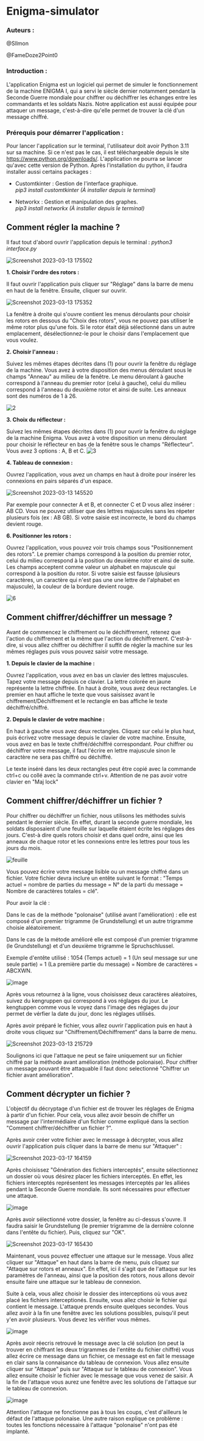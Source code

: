 # Enigma-simulator

<h3> Auteurs :</h3> 

@Sllmon

@FameDoze2Point0

<h3> Introduction :</h3> 

L'application Enigma est un logiciel qui permet de simuler le fonctionnement de la machine ENIGMA I, qui a servi le siècle dernier notamment pendant la Seconde Guerre mondiale pour chiffrer ou déchiffrer les échanges entre les commandants et les soldats Nazis. Notre application est aussi équipée pour attaquer un message, c'est-à-dire qu'elle permet de trouver la clé d'un message chiffré.
</br>
<h3> Prérequis pour démarrer l'application :</h3>

Pour lancer l'application sur le terminal, l'utilisateur doit avoir Python 3.11 sur sa machine. Si ce n'est pas le cas, il est téléchargeable depuis le site https://www.python.org/downloads/. L'application ne pourra se lancer qu'avec cette version de Python. Après l'installation du python, il faudra installer aussi certains packages :


- Customtkinter : Gestion de l'interface graphique.
</br><i> pip3 install customtkinter (À installer depuis le terminal)</i> 

- Networkx : Gestion et manipulation des graphes.
</br><i> pip3 install networkx (À installer depuis le terminal)</i>

<h2> Comment régler la machine ? </h2>

Il faut tout d'abord ouvrir l'application depuis le terminal : <i>python3 interface.py</i>

![Screenshot 2023-03-13 175502](https://user-images.githubusercontent.com/81489719/224773960-f28bf19e-803b-4e72-aea3-b053301b3b95.png)

<b>1. Choisir l'ordre des rotors :</b> <p>Il faut ouvrir l'application puis cliquer sur "Réglage" dans la barre de menu en haut de la fenêtre. Ensuite, cliquer sur ouvrir.</p>
![Screenshot 2023-03-13 175352](https://user-images.githubusercontent.com/81489719/224772752-c4c615c1-8899-411e-9766-cb263d4eb95e.png)
<p>La fenêtre à droite qui s'ouvre contient les menus déroulants pour choisir les rotors en dessous du "Choix des rotors", vous ne pouvez pas utiliser le même rotor plus qu'une fois. Si le rotor était déjà sélectionné dans un autre emplacement, désélectionnez-le pour le choisir dans l'emplacement que vous voulez.</p>

<b>2. Choisir l'anneau :</b> <p>Suivez les mêmes étapes décrites dans (1) pour ouvrir la fenêtre du réglage de la machine. Vous avez à votre disposition des menus déroulant sous le champs "Anneau" au milieu de la fenêtre. Le menu déroulant à gauche correspond à l'anneau du premier rotor (celui à gauche), celui du milieu correspond à l'anneau du deuxième rotor et ainsi de suite. Les anneaux sont des numéros de 1 à 26.</p>
![2](https://user-images.githubusercontent.com/81489719/224721523-9c0f1141-0864-4457-98cc-de03a4f4ed75.png)

<b>3. Choix du réflecteur :</b><p> Suivez les mêmes étapes décrites dans (1) pour ouvrir la fenêtre du réglage de la machine Enigma. Vous avez à votre disposition un menu déroulant pour choisir le réflecteur en bas de la fenêtre sous le champs "Réflecteur". Vous avez 3 options : A, B et C.
![3](https://user-images.githubusercontent.com/81489719/224721799-cb2b5d08-c296-4129-8a63-d1444cd3608b.png)

<b>4. Tableau de connexion :</b><p> Ouvrez l'application, vous avez un champs en haut à droite pour insérer les connexions en pairs séparés d'un espace.</p>
![Screenshot 2023-03-13 145520](https://user-images.githubusercontent.com/81489719/224723288-c23f6400-e651-4e55-a05b-fb4afac9e753.png)

<p>Par exemple pour connecter A et B, et connecter C et D vous allez insérer : AB CD. Vous ne pouvez utiliser que des lettres majuscules sans les répeter plusieurs fois (ex : AB GB). Si votre saisie est incorrecte, le bord du champs devient rouge.</p>

<b>6. Positionner les rotors :</b><p> Ouvrez l'application, vous pouvez voir trois champs sous "Positionnement des rotors". Le premier champs correspond à la position du premier rotor, celui du milieu correspond à la position du deuxième rotor et ainsi de suite. Les champs acceptent comme valeur un alphabet en majuscule qui correspond à la position du rotor. Si votre saisie est fausse (plusieurs caractères, un caractère qui n'est pas une une lettre de l'alphabet en majuscule), la couleur de la bordure devient rouge.</p>
![6](https://user-images.githubusercontent.com/81489719/224724358-4d7f13ec-2f5f-465d-bdc2-7b5e651b9611.png)

<h2> Comment chiffrer/déchiffrer un message ? </h2>

<p>Avant de commencez le chiffrement ou le déchiffrement, retenez que l'action du chiffrement et la même que l'action du déchiffrement. C'est-à-dire, si vous allez chiffrer ou déchiffrer il suffit de régler la machine sur les mêmes réglages puis vous pouvez saisir votre message.</p>

<b>1. Depuis le clavier de la machine :</b><p> Ouvrez l'application, vous avez en bas un clavier des lettres majuscules. Tapez votre message depuis ce clavier. La lettre colorée en jaune représente la lettre chiffrée. En haut à droite, vous avez deux rectangles. Le premier en haut affiche le texte que vous saisissez avant le chiffrement/Déchiffrement et le rectangle en bas affiche le texte déchiffré/chiffré.

 <b>2. Depuis le clavier de votre machine :</b><p> En haut à gauche vous avez deux rectangles. Cliquez sur celui le plus haut, puis écrivez votre message depuis le clavier de votre machine. Ensuite, vous avez en bas le texte chiffré/déchiffré correspondant. Pour chiffrer ou déchiffrer votre message, il faut l'écrire en lettre majuscule sinon le caractère ne sera pas chiffré ou déchiffré.</p>

<p>Le texte inséré dans les deux rectangles peut être copié avec la commande ctrl+c ou collé avec la commande ctrl+v. Attention de ne pas avoir votre clavier en "Maj lock"</p> 

<h2> Comment chiffrer/déchiffrer un fichier ? </h2>

Pour chiffrer ou déchiffrer un fichier, nous utilisons les méthodes suivis pendant le dernier siècle. En effet, durant la seconde guerre mondiale, les soldats disposaient d'une feuille sur laquelle étaient écrite les réglages des jours. C'est-à dire quels rotors choisir et dans quel ordre, ainsi que les anneaux de chaque rotor et les connexions entre les lettres pour tous les jours du mois.

![feuille](https://user-images.githubusercontent.com/81489719/224825850-750027c1-5164-438b-831a-31d76dc2ecfe.jpg)

Vous pouvez écrire votre message lisible ou un message chiffré dans un fichier. Votre fichier devra inclure un entête suivant le format  : "Temps actuel = nombre de parties du message = N° de la parti du message = Nombre de caractères totales = clé".

Pour avoir la clé :

Dans le cas de la méthode "polonaise" (utilisé avant l'amélioration) : elle est composé d'un premier trigramme (le Grundstellung) et un autre trigramme choisie aléatoirement.

Dans le cas de la métode amélioré elle est composé d'un premier trigramme (le Grundstellung) et d'un deuxième trigramme le Spruchschlussel.

Exemple d'entête utilisé : 1054 (Temps actuel) = 1 (Un seul message sur une seule partie) = 1 (La première partie du message) = Nombre de caractères = ABCXWN.

![image](https://user-images.githubusercontent.com/81489719/224827900-0dc9d479-f4ac-49c9-80f7-15b362ff9b9d.png)

Après vous retournez à la ligne, vous choisissez deux caractères aléatoires, suivez du kengruppen qui correspond à vos réglages du jour. Le kengtuppen comme vous le voyez dans l'image des réglages du jour permet de vérfier la date du jour, donc les réglages utilisés.

Après avoir préparé le fichier, vous allez ouvrir l'application puis en haut à droite vous cliquez sur "Chiffrement/Déchiffrement" dans la barre de menu.

![Screenshot 2023-03-13 215729](https://user-images.githubusercontent.com/81489719/224830743-a0dccd7f-0060-4348-a224-e59ebe1e4c29.png)

Soulignons ici que l'attaque ne peut se faire uniquement sur un fichier chiffré par la méthode avant amélioration (méthode polonaise). Pour chiffrer un message pouvant être attaquable il faut donc selectionné "Chiffrer un fichier avant amélioration".

<h2> Comment décrypter un fichier ? </h2>

L'objectif du décryptage d'un fichier est de trouver les réglages de Enigma à partir d'un fichier. Pour cela, vous allez avoir besoin de chiffer un message par l'intermédiaire d'un fichier comme expliqué dans la section "Comment chiffrer/déchiffrer un fichier ?".  

Après avoir créer votre fichier avec le message à décrypter, vous allez ouvrir l'application puis cliquer dans la barre de menu sur "Attaquer" : 

![Screenshot 2023-03-17 164159](https://user-images.githubusercontent.com/81489719/225952789-444f10a5-443e-4009-83c1-dd963c258a6a.png)

Après choisissez "Génération des fichiers interceptés", ensuite sélectionnez un dossier où vous désirez placer les fichiers interceptés. En effet, les fichiers interceptés représentent les messages interceptés par les alliées pendant la Seconde Guerre mondiale. Ils sont nécessaires pour effectuer une attaque.

![image](https://user-images.githubusercontent.com/81489719/225953701-aded096f-dad5-45ed-93c9-e136187809c8.png)

Après avoir sélectionné votre dossier, la fenêtre au ci-dessus s'ouvre. Il faudra saisir le Grundstellung (le premier trigramme de la dernière colonne dans l'entête du fichier). Puis, cliquez sur "OK".

![Screenshot 2023-03-17 165430](https://user-images.githubusercontent.com/81489719/225955401-c77f94d0-b400-4c19-89fd-9cb5bf3dd86c.png)

Maintenant, vous pouvez effectuer une attaque sur le message. Vous allez cliquer sur "Attaque" en haut dans la barre de menu, puis cliquez sur "Attaque sur rotors et anneaux". En effet, ici il s'agit que de l'attaque sur les paramètres de l'anneau, ainsi que la position des rotors, nous allons devoir ensuite faire une attaque sur le tableau de connexion. 

Suite à cela, vous allez choisir le dossier des interceptions où vous avez placé les fichiers interceptionés. Ensuite, vous allez choisir le fichier qui contient le message. L'attaque prends ensuite quelques secondes. Vous allez avoir à la fin une fenêtre avec les solutions possibles, puisqu'il peut y'en avoir plusieurs. Vous devez les vérifier vous mêmes. 

![image](https://user-images.githubusercontent.com/81489719/225991661-36860d52-ee01-48bb-b6c0-465390930d49.png)

Après avoir réecris retrouvé le message avec la clé solution (on peut la trouver en chiffrant les deux trigrammes de l'entête du fichier chiffré) vous allez écrire ce message dans un fichier, ce message est en fait le message en clair sans la connaisance du tableau de connexion. Vous allez ensuite cliquer sur "Attaque" puis sur "Attaque sur le tableau de connexion". Vous allez ensuite choisir le fichier avec le message que vous venez de saisir. A la fin de l'attaque vous aurez une fenêtre avec les solutions de l'attaque sur le tableau de connexion.

![image](https://user-images.githubusercontent.com/81489719/225992345-76560d3f-1aea-49c5-8a63-9ffae4cd2698.png)

Attention l'attaque ne fonctionne pas à tous les coups, c'est d'ailleurs le défaut de l'attaque polonaise.
Une autre raison explique ce problème : toutes les fonctions nécessaire à l'attaque "polonaise" n'ont pas été implanté.
